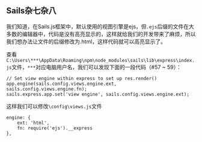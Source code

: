 ## Sails杂七杂八

我们知道，在Sails.js框架中，默认使用的视图引擎是ejs，但`.ejs`后缀的文件在大多数的编辑器中，代码是没有高亮显示的，这样就给我们的开发带来了麻烦，所以我们想办法让文件的后缀修改为.html，这样代码就可以高亮显示了。

查看`C:\Users\***\AppData\Roaming\npm\node_modules\sails\lib\express\index.js`文件，`***`对应电脑用户名，我们可以发现下面的一段代码（#57 ~ 59）：

```
// Set view engine within express to set up res.render()
app.engine(sails.config.views.engine.ext, sails.config.views.engine.fn);
sails.express.app.set('view engine', sails.config.views.engine.ext);
```

这样我们可以修改`\config\views.js`文件

```
engine: {
    ext: 'html',
    fn: require('ejs').__express
},
```
